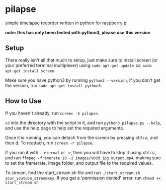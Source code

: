 # pilapse
simple timelapse recorder written in python for raspberry pi

**note: this has only been tested with python3, please use this version**

## Setup

There really isn't all that much to setup, just make sure to install screen (or your preferred terminal multiplexer) using `sudo apt-get update && sudo apt-get install screen`.

Make sure you have python3 by running `python3 --version`, if you don't get the version, run `sudo apt-get install python3`.

## How to Use

If you haven't already, run `screen -S pilapse`.

`cd` into the directory with the script in it, and run `python3 pilapse.py --help`, and use the help page to help set the required arguments.

Once it is running, you can detach from the screen by pressing ctrl+a, and then d. To reattach, run `screen -r pilapse`.


If you run it with `--eternal` or `-e`, then you will have to stop it using ctrl+c, and run `ffmpeg -framerate 10 -i images/%08d.jpg output.mp4`, making sure to set the framerate, image folder, and output file to the required values.

To stream, find the start_stream.sh file and run `./start_stream.sh your_youtube_streamkey`. If you get a 'permission denied' error, run `chmod +x start_stream.sh`
